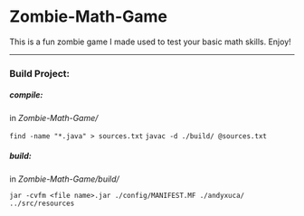 # Zombie-Math-Game
This is a fun zombie game I made used to test your basic math skills. Enjoy!

---

### Build Project:
##### compile:  
in *Zombie-Math-Game/*

`find -name "*.java" > sources.txt`
`javac -d ./build/ @sources.txt`

##### build:  
in *Zombie-Math-Game/build/*

`jar -cvfm <file name>.jar ./config/MANIFEST.MF ./andyxuca/ ../src/resources`

